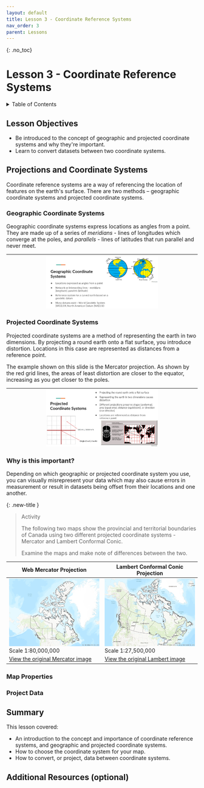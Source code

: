 ```yaml
---
layout: default
title: Lesson 3 - Coordinate Reference Systems
nav_order: 3
parent: Lessons
---
```


{: .no_toc}  
# Lesson 3 - Coordinate Reference Systems 

<details markdown="block" class="toc">
  <summary>
    Table of Contents
  </summary>
  {: .text-delta }
- TOC
{:toc}
</details>

## Lesson Objectives
- Be introduced to the concept of geographic and projected coordinate systems and why they're important.
- Learn to convert datasets between two coordinate systems.

## Projections and Coordinate Systems

Coordinate reference systems are a way of referencing the location of features on the earth's surface. There are two methods – geographic coordinate systems and projected coordinate 
systems.

### Geographic Coordinate Systems

Geographic coordinate systems express locations as angles from a point. They are made up of a series of *meridians* - lines of longitudes which converge at the poles, and *parallels* - lines of latitudes that run parallel and never meet.

| <img src="img/GCS_slide.PNG" alt="Geographic coordinate systems" width="60%" align="center" > |
|-|

### Projected Coordinate Systems

Projected coordinate systems are a method of representing the earth in two dimensions. By projecting a round earth onto a flat surface, you introduce distortion. 
Locations in this case are represented as distances from a reference point. 

The example shown on this slide is the Mercator projection. As shown by the red grid lines, the areas of least distortion are closer to the equator, increasing as you get closer to the poles. 

| <img src="img/Projection_slide.PNG" alt="Projected coordinate systems" width="60%" align="center"> |
|-|

### Why is this important?

Depending on which geographic or projected coordinate system you use, you can visually misrepresent your data which may also cause errors in measurement or result in datasets being offset from their locations and one another.

{: .new-title }
> Activity                                           
> 
> The following two maps show the provincial and territorial boundaries of Canada using two different projected coordinate systems - Mercator and Lambert Conformal Conic.
>
> Examine the maps and make note of differences between the two.

| Web Mercator Projection | Lambert Conformal Conic Projection |
|--------------|---------------|
| <img src="img/Canada_Mercator_Map.png" alt="Map of Canada using Mercator projection"> Scale 1:80,000,000| <img src="img/Canada_LCC_Map_Zoom.png" alt="Map of Canada using Lambert Conformal Conic projection"> Scale 1:27,500,000 |
| [View the original Mercator image](https://github.com/scds/ArcGIS-Pro/blob/main/lessons/img/Canada_Mercator_Map.png) | [View the original Lambert image](https://github.com/scds/ArcGIS-Pro/blob/main/lessons/img/Canada_LCC_Map_Zoom.png) |

### Map Properties



### Project Data



## Summary
This lesson covered: 
- An introduction to the concept and importance of coordinate reference systems, and geographic and projected coordinate systems.
- How to choose the coordinate system for your map.
- How to convert, or project, data between coordinate systems.

## Additional Resources (optional)
<!--
- Here, you can list some additional resources the student can access to learn more about this lesson. -->

